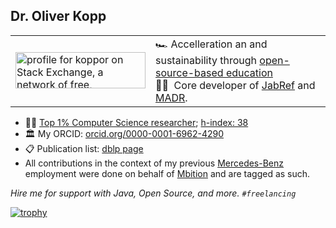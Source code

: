 ## Dr. Oliver Kopp


<table>
  <tr>
     <td style="border: none;"><a href="https://stackexchange.com/users/467725"><img src="https://stackexchange.com/users/flair/467725.png" width="208" height="58" alt="profile for koppor on Stack Exchange, a network of free, community-driven Q&amp;A sites" title="profile for koppor on Stack Exchange, a network of free, community-driven Q&amp;A sites"></a></td>
     <td>
       🏎&nbsp;Accelleration an and sustainability through <a href="https://devdocs.jabref.org/teaching.html">open-source-based education</a><br>
       🏊‍♀️ &nbsp;Core developer of <a href="https://www.jabref.org/">JabRef</a> and <a href="http://adr.github.io/madr">MADR</a>.
    </td>
  </tr>
</table>

- 👨‍🔬 [Top 1% Computer Science researcher](https://research.com/scientists-rankings/computer-science/de?page=7); [h-index: 38](https://scholar.google.de/citations?hl=de&user=nB2GungAAAAJ)
- 🏛 My ORCID: [orcid.org/0000-0001-6962-4290](https://orcid.org/0000-0001-6962-4290)
- 📋 Publication list: [dblp page](https://dblp.org/pid/29/3402)
- All contributions in the context of my previous [Mercedes-Benz](https://opensource.mercedes-benz.com/) employment were done on behalf of [Mbition](https://mbition.io/) and are tagged as such.

*Hire me for support with Java, Open Source, and more. `#freelancing`*

[![trophy](https://github-profile-trophy.vercel.app/?username=koppor)](https://github.com/ryo-ma/github-profile-trophy)
